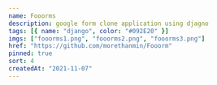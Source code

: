 ```yaml
---
name: Fooorms
description: google form clone application using djagno
tags: [{ name: "django", color: "#092E20" }]
imgs: ["fooorms1.png", "fooorms2.png", "fooorms3.png"]
href: "https://github.com/morethanmin/Fooorm"
pinned: true
sort: 4
createdAt: "2021-11-07"
---
```

